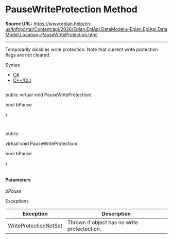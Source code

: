 # PauseWriteProtection Method

**Source URL:** https://www.eplan.help/en-us/Infoportal/Content/api/2026/Eplan.EplApi.DataModelu~Eplan.EplApi.DataModel.Location~PauseWriteProtection.html

---

Temporarily disables write protection. Note that current write protection flags are not cleared.

Syntax

- [C#](#i-syntax-CS)
- [C++/CLI](#i-syntax-CPP2005)

```
```
public virtual void PauseWriteProtection( 

   bool bPause

)
```
```

```
```
public:

virtual void PauseWriteProtection( 

   bool bPause

)
```
```

#### Parameters

*bPause*

Exceptions

| Exception | Description |
| --- | --- |
| [WriteProtectionNotSet](Eplan.EplApi.DataModelu~Eplan.EplApi.DataModel.WriteProtectionNotSet.html) | Thrown if object has no write protectection. |
